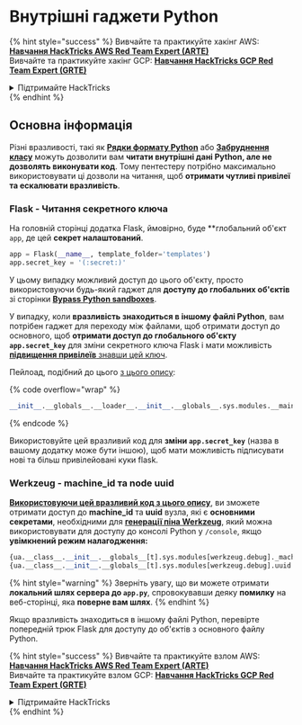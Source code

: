 # Внутрішні гаджети Python

{% hint style="success" %}
Вивчайте та практикуйте хакінг AWS: <img src="/.gitbook/assets/arte.png" alt="" data-size="line">[**Навчання HackTricks AWS Red Team Expert (ARTE)**](https://training.hacktricks.xyz/courses/arte)<img src="/.gitbook/assets/arte.png" alt="" data-size="line">\
Вивчайте та практикуйте хакінг GCP: <img src="/.gitbook/assets/grte.png" alt="" data-size="line">[**Навчання HackTricks GCP Red Team Expert (GRTE)**<img src="/.gitbook/assets/grte.png" alt="" data-size="line">](https://training.hacktricks.xyz/courses/grte)

<details>

<summary>Підтримайте HackTricks</summary>

* Перевірте [**плани підписки**](https://github.com/sponsors/carlospolop)!
* **Приєднуйтесь до** 💬 [**групи Discord**](https://discord.gg/hRep4RUj7f) або [**групи Telegram**](https://t.me/peass) або **слідкуйте** за нами на **Twitter** 🐦 [**@hacktricks\_live**](https://twitter.com/hacktricks\_live)**.**
* **Поширюйте хакерські трюки, надсилаючи PR до** [**HackTricks**](https://github.com/carlospolop/hacktricks) та [**HackTricks Cloud**](https://github.com/carlospolop/hacktricks-cloud) репозиторіїв на GitHub.

</details>
{% endhint %}

## Основна інформація

Різні вразливості, такі як [**Рядки формату Python**](bypass-python-sandboxes/#python-format-string) або [**Забруднення класу**](class-pollution-pythons-prototype-pollution.md) можуть дозволити вам **читати внутрішні дані Python, але не дозволять виконувати код**. Тому пентестеру потрібно максимально використовувати ці дозволи на читання, щоб **отримати чутливі привілеї та ескалювати вразливість**.

### Flask - Читання секретного ключа

На головній сторінці додатка Flask, ймовірно, буде **глобальний об'єкт `app`, де цей **секрет налаштований**.
```python
app = Flask(__name__, template_folder='templates')
app.secret_key = '(:secret:)'
```
У цьому випадку можливий доступ до цього об'єкту, просто використовуючи будь-який гаджет для **доступу до глобальних об'єктів** зі сторінки [**Bypass Python sandboxes**](bypass-python-sandboxes/).

У випадку, коли **вразливість знаходиться в іншому файлі Python**, вам потрібен гаджет для переходу між файлами, щоб отримати доступ до основного, щоб **отримати доступ до глобального об'єкту `app.secret_key`** для зміни секретного ключа Flask і мати можливість [**підвищення привілеїв** знавши цей ключ](../../network-services-pentesting/pentesting-web/flask.md#flask-unsign).

Пейлоад, подібний до цього [з цього опису](https://ctftime.org/writeup/36082):

{% code overflow="wrap" %}
```python
__init__.__globals__.__loader__.__init__.__globals__.sys.modules.__main__.app.secret_key
```
{% endcode %}

Використовуйте цей вразливий код для **зміни `app.secret_key`** (назва в вашому додатку може бути іншою), щоб мати можливість підписувати нові та більш привілейовані куки flask.

### Werkzeug - machine\_id та node uuid

[**Використовуючи цей вразливий код з цього опису**](https://vozec.fr/writeups/tweedle-dum-dee/), ви зможете отримати доступ до **machine\_id** та **uuid** вузла, які є **основними секретами**, необхідними для [**генерації піна Werkzeug**](../../network-services-pentesting/pentesting-web/werkzeug.md), який можна використовувати для доступу до консолі Python у `/console`, якщо **увімкнений режим налагодження:**
```python
{ua.__class__.__init__.__globals__[t].sys.modules[werkzeug.debug]._machine_id}
{ua.__class__.__init__.__globals__[t].sys.modules[werkzeug.debug].uuid._node}
```
{% hint style="warning" %}
Зверніть увагу, що ви можете отримати **локальний шлях сервера до `app.py`**, спровокувавши деяку **помилку** на веб-сторінці, яка **поверне вам шлях**.
{% endhint %}

Якщо вразливість знаходиться в іншому файлі Python, перевірте попередній трюк Flask для доступу до об'єктів з основного файлу Python.

{% hint style="success" %}
Вивчайте та практикуйте взлом AWS:<img src="/.gitbook/assets/arte.png" alt="" data-size="line">[**Навчання HackTricks AWS Red Team Expert (ARTE)**](https://training.hacktricks.xyz/courses/arte)<img src="/.gitbook/assets/arte.png" alt="" data-size="line">\
Вивчайте та практикуйте взлом GCP: <img src="/.gitbook/assets/grte.png" alt="" data-size="line">[**Навчання HackTricks GCP Red Team Expert (GRTE)**<img src="/.gitbook/assets/grte.png" alt="" data-size="line">](https://training.hacktricks.xyz/courses/grte)

<details>

<summary>Підтримайте HackTricks</summary>

* Перевірте [**плани підписки**](https://github.com/sponsors/carlospolop)!
* **Приєднуйтесь до** 💬 [**групи Discord**](https://discord.gg/hRep4RUj7f) або [**групи Telegram**](https://t.me/peass) або **слідкуйте** за нами на **Twitter** 🐦 [**@hacktricks\_live**](https://twitter.com/hacktricks\_live)**.**
* **Поширюйте хакерські трюки, надсилаючи PR до** [**HackTricks**](https://github.com/carlospolop/hacktricks) та [**HackTricks Cloud**](https://github.com/carlospolop/hacktricks-cloud) репозиторіїв на GitHub.

</details>
{% endhint %}
